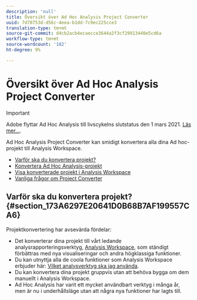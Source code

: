 ```yaml
---
description: 'null'
title: Översikt över Ad Hoc Analysis Project Converter
uuid: 7d78753d-d56c-4eea-b1dd-7c9ec225cce3
translation-type: tm+mt
source-git-commit: d4cb2acb4ecaecce3644a2f3cf29913440e5cd6a
workflow-type: tm+mt
source-wordcount: '182'
ht-degree: 9%

---
```



# Översikt över Ad Hoc Analysis Project Converter

>[!IMPORTANT]
>
>Adobe flyttar Ad Hoc Analysis till livscykelns slutstatus den 1 mars 2021. [Läs mer...](https://adobe.ly/discoverworkspace).

Ad Hoc Analysis Project Converter kan smidigt konvertera alla dina Ad hoc-projekt till Analysis Workspace.

* [Varför ska du konvertera projekt?](/help/analyze/ad-hoc-analysis/c-aha-project-converter/aha2aw-overview.md#section_173A6297E20641D0B68B7AF199557CA6)
* [Konvertera Ad Hoc Analysis-projekt](/help/analyze/ad-hoc-analysis/c-aha-project-converter/aha2aw-workflow.md#topic_5A55F73488704C5D8E42CDD04B5984DE)
* [Visa konverterade projekt i Analysis Workspace](/help/analyze/ad-hoc-analysis/c-aha-project-converter/view-projects-workspace.md)
* [Vanliga frågor om Project Converter](/help/analyze/ad-hoc-analysis/c-aha-project-converter/aha2aw-converter-faq.md#topic_8231595303AD403E9322645A63632D57)

## Varför ska du konvertera projekt? {#section_173A6297E20641D0B68B7AF199557CA6}

Projektkonvertering har avsevärda fördelar:

* Det konverterar dina projekt till vårt ledande analysrapporteringsverktyg, [Analysis Workspace](https://docs.adobe.com/content/help/en/analytics/analyze/analysis-workspace/home.html), som ständigt förbättras med nya visualiseringar och andra högklassiga funktioner.
* Du kan utnyttja alla de coola funktioner som Analysis Workspace erbjuder här: [Vilket analysverktyg ska jag använda](https://docs.adobe.com/content/help/en/analytics/admin/admin-overview/which-analytics-tool.html).
* Du kan konvertera dina projekt gruppvis utan att behöva bygga om dem manuellt i Analysis Workspace.
* Ad Hoc Analysis har varit ett mycket användbart verktyg i många år, men är nu i underhållsläge utan att några nya funktioner har lagts till.

